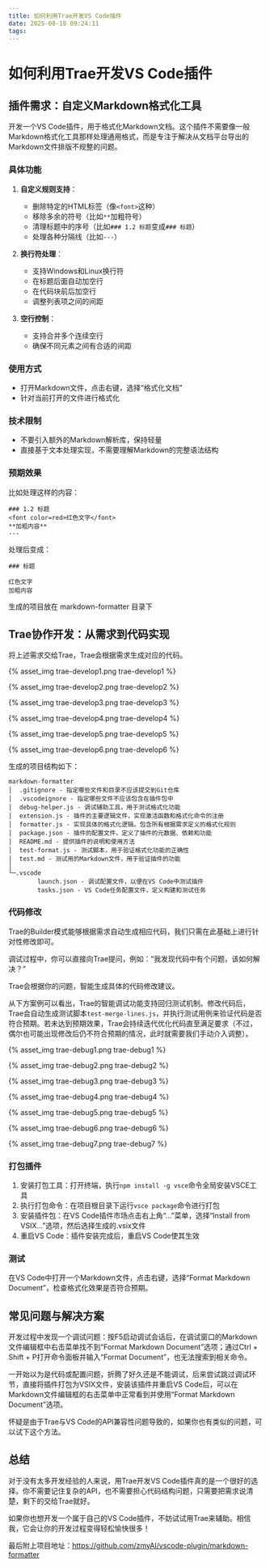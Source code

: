 ```yaml
---
title: 如何利用Trae开发VS Code插件
date: 2025-08-18 09:24:11
tags:
---
```

# 如何利用Trae开发VS Code插件

## 插件需求：自定义Markdown格式化工具

开发一个VS Code插件，用于格式化Markdown文档。这个插件不需要像一般Markdown格式化工具那样处理通用格式，而是专注于解决从文档平台导出的Markdown文件排版不规整的问题。

### 具体功能

1. **自定义规则支持**：
    - 删除特定的HTML标签（像`<font>`这种）
    - 移除多余的符号（比如`**`加粗符号）
    - 清理标题中的序号（比如`### 1.2 标题`变成`### 标题`）
    - 处理各种分隔线（比如`---`）
   
2. **换行符处理**：
   - 支持Windows和Linux换行符
   - 在标题后面自动加空行
   - 在代码块前后加空行
   - 调整列表项之间的间距

3. **空行控制**：
   - 支持合并多个连续空行
   - 确保不同元素之间有合适的间距

### 使用方式

- 打开Markdown文件，点击右键，选择“格式化文档”
- 针对当前打开的文件进行格式化

### 技术限制

- 不要引入额外的Markdown解析库，保持轻量
- 直接基于文本处理实现，不需要理解Markdown的完整语法结构

### 预期效果

比如处理这样的内容：
```
### 1.2 标题
<font color=red>红色文字</font>
**加粗内容**
---
```

处理后变成：
```
### 标题

红色文字
加粗内容

```

生成的项目放在 markdown-formatter 目录下

## Trae协作开发：从需求到代码实现

将上述需求交给Trae，Trae会根据需求生成对应的代码。

{% asset_img trae-develop1.png trae-develop1 %}

{% asset_img trae-develop2.png trae-develop2 %}

{% asset_img trae-develop3.png trae-develop3 %}

{% asset_img trae-develop4.png trae-develop4 %}

{% asset_img trae-develop5.png trae-develop5 %}

{% asset_img trae-develop6.png trae-develop6 %}

生成的项目结构如下：

```
markdown-formatter
│  .gitignore - 指定哪些文件和目录不应该提交到Git仓库
│  .vscodeignore - 指定哪些文件不应该包含在插件包中
│  debug-helper.js - 调试辅助工具，用于测试格式化功能
│  extension.js - 插件的主要逻辑文件，实现激活函数和格式化命令的注册
│  formatter.js - 实现具体的格式化逻辑。包含所有根据需求定义的格式化规则
│  package.json - 插件的配置文件，定义了插件的元数据、依赖和功能
│  README.md - 提供插件的说明和使用方法
│  test-format.js - 测试脚本，用于验证格式化功能的正确性
│  test.md - 测试用的Markdown文件，用于验证插件的功能
│
└─.vscode
        launch.json - 调试配置文件，以便在VS Code中测试插件
        tasks.json - VS Code任务配置文件，定义构建和测试任务
```

### 代码修改

Trae的Builder模式能够根据需求自动生成相应代码，我们只需在此基础上进行针对性修改即可。

调试过程中，你可以直接向Trae提问，例如：“我发现代码中有个问题，该如何解决？”

Trae会根据你的问题，智能生成具体的代码修改建议。

从下方案例可以看出，Trae的智能调试功能支持回归测试机制。修改代码后，Trae会自动生成测试脚本`test-merge-lines.js`，并执行测试用例来验证代码是否符合预期。若未达到预期效果，Trae会持续迭代优化代码直至满足要求（不过，偶尔也可能出现修改后仍不符合预期的情况，此时就需要我们手动介入调整）。

{% asset_img trae-debug1.png trae-debug1 %}

{% asset_img trae-debug2.png trae-debug2 %}

{% asset_img trae-debug3.png trae-debug3 %}

{% asset_img trae-debug4.png trae-debug4 %}

{% asset_img trae-debug5.png trae-debug5 %}

{% asset_img trae-debug6.png trae-debug6 %}

{% asset_img trae-debug7.png trae-debug7 %}

### 打包插件

1. 安装打包工具：打开终端，执行`npm install -g vsce`命令全局安装VSCE工具
2. 执行打包命令：在项目根目录下运行`vsce package`命令进行打包
3. 安装插件包：在VS Code插件市场点击右上角“...”菜单，选择“Install from VSIX...”选项，然后选择生成的.vsix文件
4. 重启VS Code：插件安装完成后，重启VS Code使其生效

### 测试

在VS Code中打开一个Markdown文件，点击右键，选择“Format Markdown Document”，检查格式化效果是否符合预期。

## 常见问题与解决方案

开发过程中发现一个调试问题：按F5启动调试会话后，在调试窗口的Markdown文件编辑框中右击菜单找不到“Format Markdown Document”选项；通过Ctrl + Shift + P打开命令面板并输入“Format Document”，也无法搜索到相关命令。

一开始以为是代码或配置问题，折腾了好久还是不能调试，后来尝试跳过调试环节，直接将插件打包为VSIX文件，安装该插件并重启VS Code后，可以在Markdown文件编辑框的右击菜单中正常看到并使用“Format Markdown Document”选项。

怀疑是由于Trae与VS Code的API兼容性问题导致的，如果你也有类似的问题，可以试下这个方法。

## 总结

对于没有太多开发经验的人来说，用Trae开发VS Code插件真的是一个很好的选择。你不需要记住复杂的API，也不需要担心代码结构问题，只需要把需求说清楚，剩下的交给Trae就好。

如果你也想开发一个属于自己的VS Code插件，不妨试试用Trae来辅助。相信我，它会让你的开发过程变得轻松愉快很多！

最后附上项目地址：https://github.com/zmyAI/vscode-plugin/markdown-formatter
